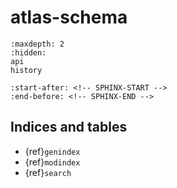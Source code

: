 # atlas-schema

```{toctree}
:maxdepth: 2
:hidden:
api
history
```

```{include} ../README.md
:start-after: <!-- SPHINX-START -->
:end-before: <!-- SPHINX-END -->
```

## Indices and tables

- {ref}`genindex`
- {ref}`modindex`
- {ref}`search`
